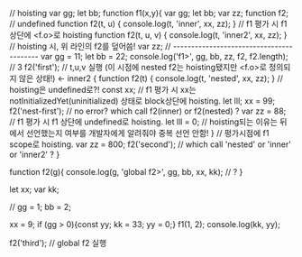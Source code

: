 // hoisting
var gg;
let bb;
function f1(x,y){
    var gg;
    let bb;
    var zz;
    function f2; // undefined
    function f2(t, u) { console.log(t, 'inner', xx, zz); }  // f1 평가 시 f1 상단에 <f.o>로 hoisting
    function f2(t, u, v) { console.log(t, 'inner2', xx, zz); } // hoisting 시, 위 라인의 f2를 덮어씀!
    var zz;
// -----------------------------------------
    var gg = 11;   let bb = 22;
    console.log('f1>', gg, bb, zz, f2, f2.length); // 3
    f2('first'); // t,u,v 실행 (이 시점에 nested f2는 hoisting됐지만 <f.o>로 정의되지 않은 상태!) ← inner2
    { 
    function f2(t) { console.log(t, 'nested', xx, zz); }  // hoisting은 undefined로?!
      const xx; // f1 평가 시 xx는 notInitializedYet(uninitialized) 상태로 block상단에 hoisting.
      let lll;
      xx = 99;
      f2('nest-first'); // no error? which call f2(inner) or f2(nested) ?
      var zz = 88;   // f1 평가 시 f1 상단에 undefined로 hoisting.
      let lll = 0;   // hoisting되는 이유는 뒤에서 선언했는지 여부를 개발자에게 알려줘야 중복 선언 안함!
    }  // 평가시점에 f1 scope로 hoisting.
    var zz = 800;
    f2('second');  // which call 'nested' or 'inner' or 'inner2' ? 
}

function f2(g){
    console.log(g, 'global f2>', gg, bb, xx, kk); // ?
}

let xx;
var kk;

//
gg = 1;
bb = 2;

xx = 9;
if (gg > 0){const yy; kk = 33; yy = 0;}
f1(1, 2);
console.log(kk, yy);

f2('third');    // global f2 실행